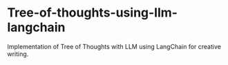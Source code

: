 # Tree-of-thoughts-using-llm-langchain
Implementation of Tree of Thoughts with LLM using LangChain for creative writing.
